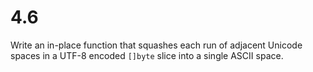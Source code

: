 # 4.6

Write an in-place function that squashes each run of adjacent Unicode spaces in
a UTF-8 encoded `[]byte` slice into a single ASCII space.

